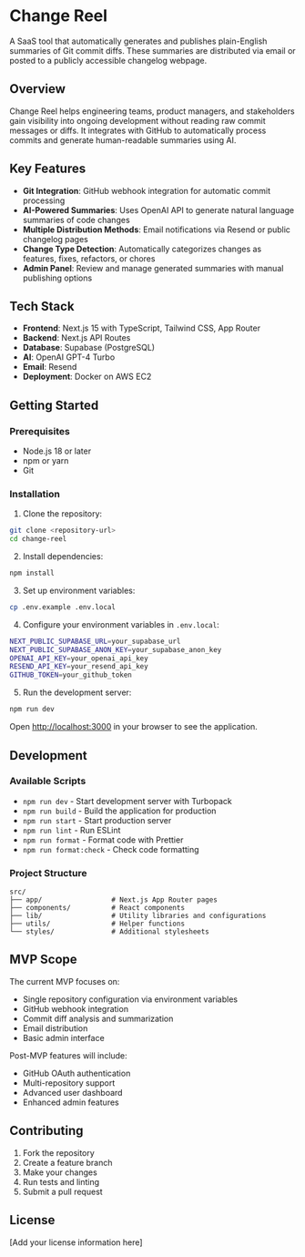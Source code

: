# Change Reel

A SaaS tool that automatically generates and publishes plain-English summaries of Git commit diffs. These summaries are distributed via email or posted to a publicly accessible changelog webpage.

## Overview

Change Reel helps engineering teams, product managers, and stakeholders gain visibility into ongoing development without reading raw commit messages or diffs. It integrates with GitHub to automatically process commits and generate human-readable summaries using AI.

## Key Features

- **Git Integration**: GitHub webhook integration for automatic commit processing
- **AI-Powered Summaries**: Uses OpenAI API to generate natural language summaries of code changes
- **Multiple Distribution Methods**: Email notifications via Resend or public changelog pages
- **Change Type Detection**: Automatically categorizes changes as features, fixes, refactors, or chores
- **Admin Panel**: Review and manage generated summaries with manual publishing options

## Tech Stack

- **Frontend**: Next.js 15 with TypeScript, Tailwind CSS, App Router
- **Backend**: Next.js API Routes
- **Database**: Supabase (PostgreSQL)
- **AI**: OpenAI GPT-4 Turbo
- **Email**: Resend
- **Deployment**: Docker on AWS EC2

## Getting Started

### Prerequisites

- Node.js 18 or later
- npm or yarn
- Git

### Installation

1. Clone the repository:
```bash
git clone <repository-url>
cd change-reel
```

2. Install dependencies:
```bash
npm install
```

3. Set up environment variables:
```bash
cp .env.example .env.local
```

4. Configure your environment variables in `.env.local`:
```bash
NEXT_PUBLIC_SUPABASE_URL=your_supabase_url
NEXT_PUBLIC_SUPABASE_ANON_KEY=your_supabase_anon_key
OPENAI_API_KEY=your_openai_api_key
RESEND_API_KEY=your_resend_api_key
GITHUB_TOKEN=your_github_token
```

5. Run the development server:
```bash
npm run dev
```

Open [http://localhost:3000](http://localhost:3000) in your browser to see the application.

## Development

### Available Scripts

- `npm run dev` - Start development server with Turbopack
- `npm run build` - Build the application for production
- `npm run start` - Start production server
- `npm run lint` - Run ESLint
- `npm run format` - Format code with Prettier
- `npm run format:check` - Check code formatting

### Project Structure

```
src/
├── app/                 # Next.js App Router pages
├── components/          # React components
├── lib/                 # Utility libraries and configurations
├── utils/               # Helper functions
└── styles/              # Additional stylesheets
```

## MVP Scope

The current MVP focuses on:
- Single repository configuration via environment variables
- GitHub webhook integration
- Commit diff analysis and summarization
- Email distribution
- Basic admin interface

Post-MVP features will include:
- GitHub OAuth authentication
- Multi-repository support
- Advanced user dashboard
- Enhanced admin features

## Contributing

1. Fork the repository
2. Create a feature branch
3. Make your changes
4. Run tests and linting
5. Submit a pull request

## License

[Add your license information here]
